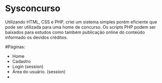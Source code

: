 # Sysconcurso
Utilizando HTML, CSS e PHP, criei um sistema simples porém eficiente que pode ser utilizada para uma home de concurso.
Os scripts PHP podem ser baixados para estudos como também publicação online do conteúdo informado os devidos créditos.

#Páginas:
- Home
- Cadastro
- Login (session)
- Área do usuário. (session)
- 
